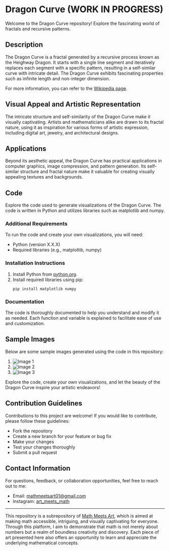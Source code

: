 # Dragon Curve (WORK IN PROGRESS)

Welcome to the Dragon Curve repository! Explore the fascinating world of fractals and recursive patterns.

## Description

The Dragon Curve is a fractal generated by a recursive process known as the Heighway Dragon. It starts with a single line segment and iteratively replaces each segment with a specific pattern, resulting in a self-similar curve with intricate detail. The Dragon Curve exhibits fascinating properties such as infinite length and non-integer dimension.

For more information, you can refer to the [Wikipedia page](https://en.wikipedia.org/wiki/Dragon_curve).

## Visual Appeal and Artistic Representation

The intricate structure and self-similarity of the Dragon Curve make it visually captivating. Artists and mathematicians alike are drawn to its fractal nature, using it as inspiration for various forms of artistic expression, including digital art, jewelry, and architectural designs.

## Applications

Beyond its aesthetic appeal, the Dragon Curve has practical applications in computer graphics, image compression, and pattern generation. Its self-similar structure and fractal nature make it valuable for creating visually appealing textures and backgrounds.

## Code

Explore the code used to generate visualizations of the Dragon Curve. The code is written in Python and utilizes libraries such as matplotlib and numpy.

### Additional Requirements

To run the code and create your own visualizations, you will need:

- Python (version X.X.X)
- Required libraries (e.g., matplotlib, numpy)

### Installation Instructions

1. Install Python from [python.org](https://www.python.org/downloads/).
2. Install required libraries using pip:
    ```
    pip install matplotlib numpy
    ```

### Documentation

The code is thoroughly documented to help you understand and modify it as needed. Each function and variable is explained to facilitate ease of use and customization.

## Sample Images

Below are some sample images generated using the code in this repository:

1. ![Image 1](image1.png)
2. ![Image 2](image2.png)
3. ![Image 3](image3.png)

Explore the code, create your own visualizations, and let the beauty of the Dragon Curve inspire your artistic endeavors!

## Contribution Guidelines

Contributions to this project are welcome! If you would like to contribute, please follow these guidelines:
- Fork the repository
- Create a new branch for your feature or bug fix
- Make your changes
- Test your changes thoroughly
- Submit a pull request

## Contact Information

For questions, feedback, or collaboration opportunities, feel free to reach out to me:
- Email: mathmeetsart01@gmail.com
- Instagram: [art_meets_math](https://www.instagram.com/art_meets_math/)

---

This repository is a subrepository of [Math Meets Art](https://www.instagram.com/art_meets_math/), which is aimed at making math accessible, intriguing, and visually captivating for everyone. Through this platform, I aim to demonstrate that math is not merely about numbers but a realm of boundless creativity and discovery. Each piece of art presented here also offers an opportunity to learn and appreciate the underlying mathematical concepts.
